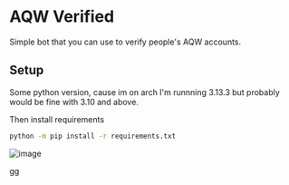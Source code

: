 # AQW Verified
Simple bot that you can use to verify people's AQW accounts.

## Setup
Some python version, cause im on arch I'm runnning 3.13.3 but probably would be fine with 3.10 and above.

Then install requirements
```sh
python -m pip install -r requirements.txt
```
![image](https://github.com/user-attachments/assets/cc6b8516-6ff5-4ac1-beef-cb01369bfc99)

gg
